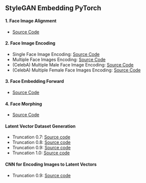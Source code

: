 ## StyleGAN Embedding PyTorch

#### <b>1. Face Image Alignment</b>

* [Source Code](/Face_Image_Alignment.ipynb)

#### <b>2. Face Image Encoding</b>

* Single Face Image Encoding: [Source Code](/Face_Image_Encoding.ipynb)
* Multiple Face Images Encoding: [Source Code](/Multiple_Face_Images_Encoding.ipynb)
* (CelebA) Multiple Male Face Image Encoding: [Source Code](/CelebA_Face_Images_Encoding_(Male).ipynb)
* (CelebA) Multiple Female Face Images Encoding: [Source Code](/CelebA_Face_Images_Encoding_(Female).ipynb)

#### <b>3. Face Embedding Forward</b>

* [Source Code](/Face_Embedding_Forward.ipynb)

#### <b>4. Face Morphing</b>

* [Source Code](/Face_Morphing.ipynb)

#### <b>Latent Vector Dataset Generation</b>

* Truncation 0.7: [Source code](/PyTorch_StyleGAN_Latent_Vector_Dataset_Generation_Based_on_InterFaceGAN.ipynb)
* Truncation 0.8: [Source code](/PyTorch_StyleGAN_Latent_Vector_Dataset_Generation_Based_on_InterFaceGAN_(Truncation_80).ipynb)
* Truncation 0.9: [Source code](/PyTorch_StyleGAN_Latent_Vector_Dataset_Generation_Based_on_InterFaceGAN_(Truncation_90).ipynb)
* Truncation 1.0: [Source code](/PyTorch_StyleGAN_Latent_Vector_Dataset_Generation_Based_on_InterFaceGAN_(Truncation_100).ipynb)

#### <b>CNN for Encoding Images to Latent Vectors</b>

* Truncation 0.9: [Source code](/PyTorch_CNN_for_Encoding_Images_to_Latent_Vectors_(Truncation_90).ipynb)
